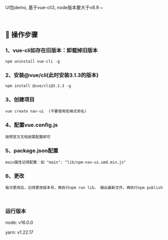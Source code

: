 UI包demo, 基于vue-cli3, node版本要大于v8.9 ~

<br/>

## 🚀 操作步骤

### 1、vue-cli如存在旧版本：卸载掉旧版本  

```
npm uninstall vue-cli -g 
```
### 2、安装@vue/cli(此时安装3.1.3的版本)
```
npm install @vue/cli@3.1.3 -g
```

### 3、创建项目
```
vue create nav-ui  (不要使用驼峰式命名)
```

### 4、配置vue.config.js 
```
按照官方文档按需配置即可
```

### 5、package.json配置
```
main属性记得配置：如 "main": "lib/npm-nav-ui.umd.min.js"
```

### 6、更改
```
每次更改后，记得更改版本号，再执行npm run lib， 输出最新文件，再执行npm publish
```

<br>

### 运行版本
node: v16.0.0

yarn: v1.22.17